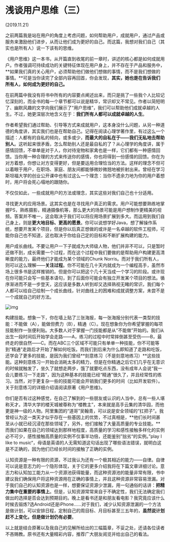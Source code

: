 # 浅谈用户思维（三）

(2019.11.21)

之前两篇我是站在用户的角度上考虑问题，如何帮助用户，成就用户，通过产品或服务来激励他们进步，从而让他们成为更好的自己。而这篇，我想对我们自己（其实也是所有人）说一下该有的思维。

《用户思维》这一本书，从开篇直到收尾的前一章时，讲述的核心都是如何成就用户。作者强调可持续成功的关键特征体现在用户身上，并不存在于产品和服务中，**如果我们真的关心用户，必须帮助他们做他们想做的事情，而不是我们想做的事情。**可是当你读完了全部内容再回首，你会发现，**其实，她也是在告诉我们所有人，如何成为更好的自己。**

在前两篇中我没有将书中所有的内容要点阐述出来，而只是挑了一些我个人比较记忆深刻的，而全书的每一个章节都可以说是精华，常识却又不常见。作者以简短明了、幽默风趣的文字向我们展示了“用户思维”，我们可以帮助他们成就卓越的人生。不过，她更深层次地含义在于：**我们所有人都可以成就卓越的人生**。

作者希望我们通过帮助、引导等方式来成就用户，这本身没什么问题，从另一种道德的角度讲，其实我们也是在帮助自己。记得在阅读心理学著作里，有过这么一个描述：人都有的自私的倾向，或多或少，**而最大的自私在于——我们无私地去帮助别人**。这听起来很矛盾，怎么帮助别人还是最自私的了？从心理学的角度讲，属于感情回馈，不单单是对于人，你对待宠物和家禽也是一样，它们都有一种感情回馈。当你用一种合理的方式来传送你的感情，你也将得到一份感情的回馈。你在为对方着想，你想让对方变得更好，但是要运用合理恰当的方法。这样的理念不但可以着眼于用户，在职场、家庭、朋友间都能够微妙微翘地被折射出来。曾经在学习斯坦福大学的创业公开课中也有过这么一个理念：当你不遗余力地为你的用户着想时，用户将会死心塌地的跟随你。

不仅仅如此，一些成就用户的方法或理念，其实这些对我们自己也十分适用。

寻找更大的应用场景。这其实也是在寻找用户真正的需求。用户可能想要熟练地掌握PS，熟练摄影，精通摄像机等，那么更大的场景可能是用户想制作更精美的视频。答案并不唯一，这会取决于我们可以将应用场景扩展到多大。而运用到我们自己身上，则是**更大地目标、更高的愿景**。你可以说想学好Java，想了解操作系统，想要开发某个项目，但是你以后真正想做的或许是一名卓越的软件工程师，可能你自己也不知道，这也取决于你给自己定的目标和不断扩展构建的能力。

用户成长曲线。不要让用户一下子就成为大师级人物，他们并非不可以，只是暂时还做不到，成长需要一个过程，而在这个过程中我们要做的是帮助用户构建更高清晰度的能力，最终他们才能成为某个领域的Chunk Norris。而对于我们所有人，则可以这么理解——**关注过程**。你不可能在几十天内就成为一个编程高手，虽然市场上很多书是这样推销的。但是你可以把这个几十天当成一个学习的阶段。或许现在你可能只会写一些基本语句，到了后面你可能会有独立开发某个项目的想法。循序渐进而不是一步登天，这应该是多数人听到却又选择熟视无睹的常识，我们每个人都可以给自己绘制一个成长曲线，针对曲线上的困难和成就调整方案，未尝不是一个成就自己的好方法。



![img](https://upload-images.jianshu.io/upload_images/4199038-36d5f2d84d3bbaf5.png?imageMogr2/auto-orient/strip%7CimageView2/2/w/1240)

构建技能。想象一下，你在墙上贴了三张海报，每一张海报分别代表一类型的技能：不能做（A），能做但费力（B），精通（C）。现在想象你为你希望掌握的每项技能制作一张便利贴。大多数人对于掌握一门技能都是从“不能做”开始的。我们从出生一段时间后开始学会走路——A，练习的过程中时常摔倒甚至受伤——B，最终走的很自然——C。而在ABC三个区域不可能只有单单一种技能，你不可能等到“精通”走路后才开始了解如何吃饭。而我们到后来为什么即知道了走路和吃饭，还学会了更多的技能，是因为我们曾经**刻意练习（不是刻意地练习）**这些技能。这种刻意练习一开始会消耗太多的精力，但是在你精通之后它们几乎在无意识的时候就触发了，坐久了就想走两步，饿了就要吃点东西，没有成年人会说“我一会儿要练习一下走路”，因为这种基本的技能已经“精通”很久了，并且经常性的练习。当然，对于更复杂一些的技能可能会开销我们更多的时间（比如开发软件）。关于刻意练习的详细介绍请阅读原著《用户思维》。

你们是否有过这种感觉，在自己了解到的一些朋友或认识的人当中，总有一些人堪称天才。清华大学的楼天城被尊称为“楼教主”，本来就是高手云集的清华园，而他更是神一级的人物。阿里集团的“道哥”吴翰青，可以说是安全领域的“扛把子”。我曾经认为这一类天才似乎存在一些基因上的优势，不过真相是，**他们长时间甚至从小就已经沉浸在那些领域了，另外，他们接触了大量高质量的专业技能。**而我们如果在自己的领域达到那样地程度，高质量的学习和感性接触多样化的实例必不可少，感性接触高质量的实例不仅事半功倍，还能鉴别”拙劣“的实例。”play I like to music“，母语是英语的人无需知道这句话出现了哪些语法错误，就明白这是不正确的，因为他们已经长时间的接触了正确的实例。

认知资源是一种有限的资源，不过我认为还有一个极其相近的能力——自律。自律可以说是意志力的一个隐形体现，关于它的更多介绍我将在下篇文章详细讨论。意志力和认知加工能力从一个资源池获得能量，而这种资源池的能量非常有限，书中建议我们确保用户将这种资源用在正确的事情上，并且这种资源非常容易泄漏。对于我们自己的认知资源也是一样，想要保证资源少泄漏，用一句通俗的话讲：**把精力集中在重要的事情上**。但是，认知资源常常来自于不确定性，我们无法确定我们做出的选择是否会达到预期目的。晚上是看书还是和朋友看电影？我究竟应该什么时候去锻炼?选Android还是iPhone......对于我们，减少认知资源泄漏的一个方法是做计划，可以安排日程，定制自己的周目标、月目标甚至三五年的，**虽然说计划赶不上变化，但是做计划仍有必要**。

以上就是结合原著以及我自己的见解所给出的三幅篇章，不妥之处，还请各位读者不吝赐教。原书还有大量精彩内容，推荐广大朋友阅览并给出自己的看法。